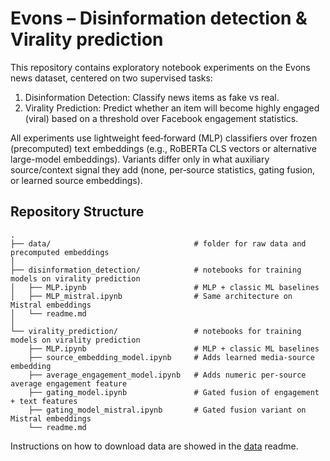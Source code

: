 # Evons – Disinformation detection & Virality prediction

This repository contains exploratory notebook experiments on the Evons news dataset, centered on two supervised tasks:

1. Disinformation Detection: Classify news items as fake vs real.
2. Virality Prediction: Predict whether an item will become highly engaged (viral) based on a threshold over Facebook engagement statistics.

All experiments use lightweight feed‑forward (MLP) classifiers over frozen (precomputed) text embeddings (e.g., RoBERTa CLS vectors or alternative large-model embeddings). Variants differ only in what auxiliary source/context signal they add (none, per‑source statistics, gating fusion, or learned source embeddings).

## Repository Structure

```
.
├── data/                                # folder for raw data and precomputed embeddings
│
├── disinformation_detection/            # notebooks for training models on virality prediction
│   ├── MLP.ipynb                        # MLP + classic ML baselines
│   ├── MLP_mistral.ipynb                # Same architecture on Mistral embeddings
│   └── readme.md
│
└── virality_prediction/                 # notebooks for training models on virality prediction
    ├── MLP.ipynb                        # MLP + classic ML baselines
    ├── source_embedding_model.ipynb     # Adds learned media-source embedding
    ├── average_engagement_model.ipynb   # Adds numeric per-source average engagement feature
    ├── gating_model.ipynb               # Gated fusion of engagement + text features
    ├── gating_model_mistral.ipynb       # Gated fusion variant on Mistral embeddings
    └── readme.md
```

Instructions on how to download data are showed in the [data](./data) readme.